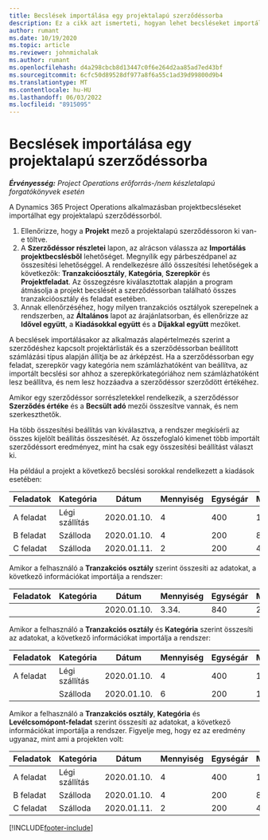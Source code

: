 ```yaml
---
title: Becslések importálása egy projektalapú szerződéssorba
description: Ez a cikk azt ismerteti, hogyan lehet becsléseket importálni egy projektből egy szerződéssorba.
author: rumant
ms.date: 10/19/2020
ms.topic: article
ms.reviewer: johnmichalak
ms.author: rumant
ms.openlocfilehash: d4a298cbcb8d13447c0f6e264d2aa85ad7ed43bf
ms.sourcegitcommit: 6cfc50d89528df977a8f6a55c1ad39d99800d9b4
ms.translationtype: MT
ms.contentlocale: hu-HU
ms.lasthandoff: 06/03/2022
ms.locfileid: "8915095"
---
```

# <a name="import-an-estimate-to-a-project-based-contract-line"></a>Becslések importálása egy projektalapú szerződéssorba

_**Érvényesség:** Project Operations erőforrás-/nem készletalapú forgatókönyvek esetén_

A Dynamics 365 Project Operations alkalmazásban projektbecsléseket importálhat egy projektalapú szerződéssorból.

1. Ellenőrizze, hogy a **Projekt** mező a projektalapú szerződéssoron ki van-e töltve.
2. A **Szerződéssor részletei** lapon, az alrácson válassza az **Importálás projektbecslésből** lehetőséget. Megnyílik egy párbeszédpanel az összesítési lehetőséggel. A rendelkezésre álló összesítési lehetőségek a következők: **Tranzakcióosztály**, **Kategória**, **Szerepkör** és **Projektfeladat**. Az összegzésre kiválasztottak alapján a program átmásolja a projekt becslését a szerződéssorban található összes tranzakcióosztály és feladat esetében. 
3. Annak ellenőrzéséhez, hogy milyen tranzakciós osztályok szerepelnek a rendszerben, az **Általános** lapot az árajánlatsorban, és ellenőrizze az **Idővel együtt**, a **Kiadásokkal együtt** és a **Díjakkal együtt** mezőket.

A becslések importálásakor az alkalmazás alapértelmezés szerint a szerződéshez kapcsolt projektárlisták és a szerződéssorban beállított számlázási típus alapján állítja be az árképzést. Ha a szerződéssorban egy feladat, szerepkör vagy kategória nem számlázhatóként van beállítva, az importált becslési sor ahhoz a szerepkörkategóriához nem számlázhatóként lesz beállítva, és nem lesz hozzáadva a szerződéssor szerződött értékéhez.

Amikor egy szerződéssor sorrészletekkel rendelkezik, a szerződéssor **Szerződés értéke** és a **Becsült adó** mezői összesítve vannak, és nem szerkeszthetők.

Ha több összesítési beállítás van kiválasztva, a rendszer megkísérli az összes kijelölt beállítás összesítését. Az összefoglaló kimenet több importált szerződéssort eredményez, mint ha csak egy összesítési beállítást választ ki.

Ha például a projekt a következő becslési sorokkal rendelkezett a kiadások esetében:

| Feladatok | Kategória | Dátum | Mennyiség | Egységár | Mennyiség |
| --- | --- | --- | --- | --- | --- |
| A feladat | Légi szállítás | 2020.01.10. | 4 | 400 | 1600 |
| B feladat | Szálloda | 2020.01.10. | 4 | 200 | 800 |
| C feladat | Szálloda | 2020.01.11. | 2 | 200 | 400 |

Amikor a felhasználó a **Tranzakciós osztály** szerint összesíti az adatokat, a következő információkat importálja a rendszer:

| Feladatok | Kategória | Dátum | Mennyiség | Egységár | Mennyiség |
| --- | --- | --- | --- | --- | --- |
| &nbsp;  | &nbsp;  | 2020.01.10. | 3.34. | 840 | 2800. |

Amikor a felhasználó a **Tranzakciós osztály** és **Kategória** szerint összesíti az adatokat, a következő információkat importálja a rendszer:

| Feladatok | Kategória | Dátum | Mennyiség | Egységár | Mennyiség |
| --- | --- | --- | --- | --- | --- |
| A feladat | Légi szállítás | 2020.01.10. | 4 | 400 | 1600 |
| &nbsp;  | Szálloda | 2020.01.10. | 6 | 200 | 1200 |

Amikor a felhasználó a **Tranzakciós osztály**, **Kategória** és **Levélcsomópont-feladat** szerint összesíti az adatokat, a következő információkat importálja a rendszer. Figyelje meg, hogy ez az eredmény ugyanaz, mint ami a projekten volt:

| Feladatok | Kategória | Dátum | Mennyiség | Egységár | Mennyiség |
| --- | --- | --- | --- | --- | --- |
| A feladat | Légi szállítás | 2020.01.10. | 4 | 400 | 1600 |
| B feladat | Szálloda | 2020.01.10. | 4 | 200 | 800 |
| C feladat | Szálloda | 2020.01.11. | 2 | 200 | 400 |


[!INCLUDE[footer-include](../includes/footer-banner.md)]